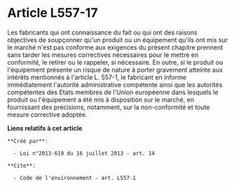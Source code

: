 # Article L557-17

Les fabricants qui ont connaissance du fait ou qui ont des raisons objectives de soupçonner qu'un produit ou un équipement
qu'ils ont mis sur le marché n'est pas conforme aux exigences du présent chapitre prennent sans tarder les mesures
correctives nécessaires pour le mettre en conformité, le retirer ou le rappeler, si nécessaire. En outre, si le produit ou
l'équipement présente un risque de nature à porter gravement atteinte aux intérêts mentionnés à l'article L. 557-1, le
fabricant en informe immédiatement l'autorité administrative compétente ainsi que les autorités compétentes des Etats membres
de l'Union européenne dans lesquels le produit ou l'équipement a été mis à disposition sur le marché, en fournissant des
précisions, notamment, sur la non-conformité et toute mesure corrective adoptée.

**Liens relatifs à cet article**

	**Créé par**:

	  - Loi n°2013-619 du 16 juillet 2013 - art. 14

	**Cite**:

	  - Code de l'environnement - art. L557-1
